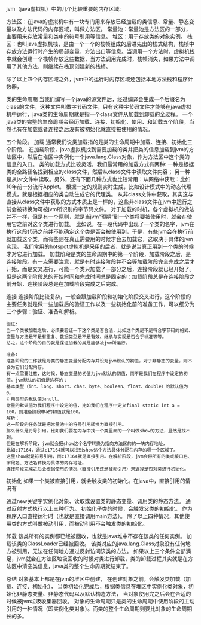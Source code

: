 jvm（java虚拟机）中的几个比较重要的内存区域:

方法区：在java的虚拟机中有一块专门用来存放已经加载的类信息、常量、静态变量以及方法代码的内存区域，叫做方法区。
常量池：常量池是方法区的一部分，主要用来存放常量和类中的符号引用等信息。
堆区：用于存放类的对象实例。
栈区：也叫java虚拟机栈，是由一个一个的栈帧组成的后进先出的栈式结构，栈桢中存放方法运行时产生的局部变量、方法出口等信息。当调用一个方法时，虚拟机栈中就会创建一个栈帧存放这些数据，当方法调用完成时，栈帧消失，如果方法中调用了其他方法，则继续在栈顶创建新的栈桢。

除了以上四个内存区域之外，jvm中的运行时内存区域还包括本地方法栈和程序计数器，
 
类的生命周期
当我们编写一个java的源文件后，经过编译会生成一个后缀名为class的文件，这种文件叫做字节码文件，只有这种字节码文件才能够在java虚拟机中运行，java类的生命周期就是指一个class文件从加载到卸载的全过程。
一个java类的完整的生命周期会经历加载、连接、初始化、使用、和卸载五个阶段，当然也有在加载或者连接之后没有被初始化就直接被使用的情况。

五个阶段。
加载
通常我们说类加载指的是类的生命周期中加载、连接、初始化三个阶段。
在加载阶段，java虚拟机找到需要加载的类并把类的信息加载到jvm的方法区中，然后在堆区中实例化一个java.lang.Class对象，作为方法区中这个类的信息的入口。
类的加载方式比较灵活，我们最常用的加载方式有两种:
一种是根据类的全路径名找到相应的class文件，然后从class文件中读取文件内容；
另一种是从jar文件中读取。另外，还有下面几种方式也比较常用：从网络中获取：比如10年前十分流行Applet。
根据一定的规则实时生成，比如设计模式中的动态代理模式，就是根据相应的类自动生成它的代理类。
从非class文件中获取，其实这与直接从class文件中获取的方式本质上是一样的，这些非class文件在jvm中运行之前会被转换为可被jvm所识别的字节码文件。
对于加载的时机，各个虚拟机的做法并不一样，但是有一个原则，就是当jvm“预期”到一个类将要被使用时，就会在使用它之前对这个类进行加载。
比如说，在一段代码中出现了一个类的名字，jvm在执行这段代码之前并不能确定这个类是否会被使用到，于是，有些jvm会在执行前就加载这个类，而有些则在真正需要用的时候才会去加载它，这取决于具体的jvm实现。
我们常用的hotspot虚拟机是采用的后者，就是说当真正用到一个类的时候才对它进行加载。
加载阶段是类的生命周期中的第一个阶段，加载阶段之后，是连接阶段。有一点需要注意，就是有时连接阶段并不会等加载阶段完全完成之后才开始，而是交叉进行，可能一个类只加载了一部分之后，连接阶段就已经开始了。
但是这两个阶段总的开始时间和完成时间总是固定的：加载阶段总是在连接阶段之前开始，连接阶段总是在加载阶段完成之后完成。

 
连接
连接阶段比较复杂，一般会跟加载阶段和初始化阶段交叉进行，这个阶段的主要任务就是做一些加载后的验证工作以及一些初始化前的准备工作，可以细分为三个步骤：验证、准备和解析。

    验证:
    当一个类被加载之后，必须要验证一下这个类是否合法，比如这个类是不是符合字节码的格式、变量与方法是不是有重复、数据类型是不是有效、继承与实现是否合乎标准等等。
    总之，这个阶段的目的就是保证加载的类是能够被jvm所运行。
    
    准备:
    准备阶段的工作就是为类的静态变量分配内存并设为jvm默认的初值，对于非静态的变量，则不会为它们分配内存。
    有一点需要注意，这时候，静态变量的初值为jvm默认的初值，而不是我们在程序中设定的初值。jvm默认的初值是这样的：
    基本类型（int、long、short、char、byte、boolean、float、double）的默认值为0。
    引用类型的默认值为null。
    常量的默认值为我们程序中设定的值，比如我们在程序中定义final static int a = 100，则准备阶段中a的初值就是100。
    解析：
    这一阶段的任务就是把常量池中的符号引用转换为直接引用。
    那么什么是符号引用，比如我们要在内存中找一个类里面的一个叫做show的方法，显然是找不到。
    但是在解析阶段，jvm就会把show这个名字转换为指向方法区的的一块内存地址，
    比如c17164，通过c17164就可以找到show这个方法具体分配在内存的哪一个区域了。
    这里show就是符号引用，而c17164就是直接引用。在解析阶段，jvm会将所有的类或接口名、字段名、方法名转换为具体的内存地址。
    连接阶段完成之后会根据使用的情况（直接引用还是被动引用）来选择是否对类进行初始化。
    
 

初始化
如果一个类被直接引用，就会触发类的初始化。在java中，直接引用的情况有

通过new关键字实例化对象、读取或设置类的静态变量、调用类的静态方法。
通过反射方式执行以上三种行为。
初始化子类的时候，会触发父类的初始化。
作为程序入口直接运行时（也就是直接调用main方法）。
除了以上四种情况，其他使用类的方式叫做被动引用，而被动引用不会触发类的初始化。


卸载
该类所有的实例都已经被回收，也就是java堆中不存在该类的任何实例。
加载该类的ClassLoader已经被回收。
该类对应的java.lang.Class对象没有任何地方被引用，无法在任何地方通过反射访问该类的方法。
如果以上三个条件全部满足，jvm就会在方法区垃圾回收的时候对类进行卸载，类的卸载过程其实就是在方法区中清空类信息，java类的整个生命周期就结束了。

 

总结
对象基本上都是在jvm的堆区中创建，
在创建对象之前，会触发类加载（加载、连接、初始化），
当类初始化完成后，根据类信息在堆区中实例化类对象，初始化非静态变量、非静态代码以及默认构造方法，
当对象使用完之后会在合适的时候被jvm垃圾收集器回收。
对象的生命周期只是类的生命周期中使用阶段的主动引用的一种情况（即实例化类对象）。而类的整个生命周期则要比对象的生命周期长的多。

